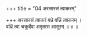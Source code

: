 +++
title = "04 अरसारसं त्वाकरम्"

+++
अरसारसं त्वाकरं वध्रे वध्रिं त्वाकरम् ।  
वध्रिं त्वा चक्रुर्देवा अमृतास आसुरम् ॥ ४ ॥